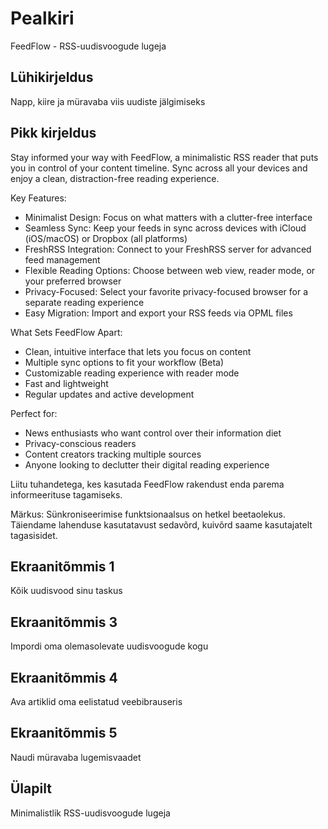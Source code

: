 # Pealkiri

FeedFlow - RSS-uudisvoogude lugeja

## Lühikirjeldus

Napp, kiire ja müravaba viis uudiste jälgimiseks

## Pikk kirjeldus

Stay informed your way with FeedFlow, a minimalistic RSS reader that puts you in
control of your content timeline. Sync across all your devices and enjoy a
clean, distraction-free reading experience.

Key Features:

- Minimalist Design: Focus on what matters with a clutter-free interface
- Seamless Sync: Keep your feeds in sync across devices with iCloud (iOS/macOS)
  or Dropbox (all platforms)
- FreshRSS Integration: Connect to your FreshRSS server for advanced feed
  management
- Flexible Reading Options: Choose between web view, reader mode, or your
  preferred browser
- Privacy-Focused: Select your favorite privacy-focused browser for a separate
  reading experience
- Easy Migration: Import and export your RSS feeds via OPML files

What Sets FeedFlow Apart:

- Clean, intuitive interface that lets you focus on content
- Multiple sync options to fit your workflow (Beta)
- Customizable reading experience with reader mode
- Fast and lightweight
- Regular updates and active development

Perfect for:
- News enthusiasts who want control over their information diet
- Privacy-conscious readers
- Content creators tracking multiple sources
- Anyone looking to declutter their digital reading experience

Liitu tuhandetega, kes kasutada FeedFlow rakendust enda parema informeerituse
tagamiseks.

Märkus: Sünkroniseerimise funktsionaalsus on hetkel beetaolekus. Täiendame
lahenduse kasutatavust sedavõrd, kuivõrd saame kasutajatelt tagasisidet.

## Ekraanitõmmis 1

Kõik uudisvood sinu taskus

## Ekraanitõmmis 3

Impordi oma olemasolevate uudisvoogude kogu

## Ekraanitõmmis 4

Ava artiklid oma eelistatud veebibrauseris

## Ekraanitõmmis 5

Naudi müravaba lugemisvaadet

## Ülapilt

Minimalistlik RSS-uudisvoogude lugeja
